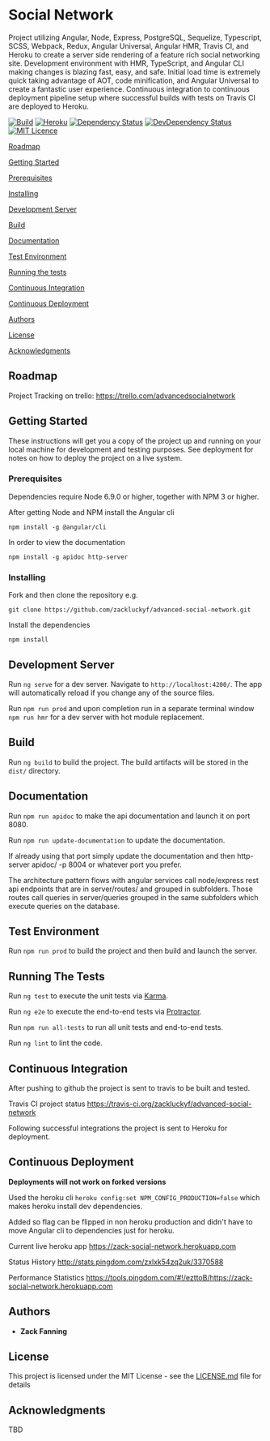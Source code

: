 # Social Network


Project utilizing Angular, Node, Express, PostgreSQL, Sequelize, Typescript, SCSS, Webpack, Redux, Angular Universal, Angular HMR,  Travis CI, and Heroku to create a server side rendering of a feature rich social networking site. Development environment with HMR, TypeScript, and Angular CLI making changes is blazing fast, easy, and safe. Initial load time is extremely quick taking advantage of AOT, code minification, and Angular Universal to create a fantastic user experience. Continuous integration to continuous deployment pipeline setup where successful builds with tests on Travis CI are deployed to Heroku. 


[![Build](https://travis-ci.org/zackluckyf/advanced-social-network.svg?branch=master)](https://travis-ci.org/zackluckyf/advanced-social-network)
[![Heroku](https://heroku-badge.herokuapp.com/?app=zack-social-network)](https://zack-social-network.herokuapp.com)
[![Dependency Status](https://david-dm.org/zackluckyf/advanced-social-network.svg)](https://david-dm.org/zackluckyf/badges)
[![DevDependency Status](https://david-dm.org/zackluckyf/advanced-social-network/dev-status.svg)](https://david-dm.org/zackluckyf/badges#info=devDependencies)
[![MIT Licence](https://badges.frapsoft.com/os/mit/mit.png?v=103)](https://opensource.org/licenses/mit-license.php) 

[Roadmap](#roadmap)

[Getting Started](#getting-started)

[Prerequisites](#prerequisites)

[Installing](#installing)

[Development Server](#development-server)

[Build](#build)

[Documentation](#documentation)

[Test Environment](#test-environment)

[Running the tests](#running-the-tests)

[Continuous Integration](#continuous-integration)

[Continuous Deployment](#continuous-deployment)

[Authors](#authors)

[License](#license)

[Acknowledgments](#acknowledgments)

## Roadmap

Project Tracking on trello: https://trello.com/advancedsocialnetwork


## Getting Started

These instructions will get you a copy of the project up and running on your local machine for development and testing purposes. See deployment for notes on how to deploy the project on a live system.

### Prerequisites

Dependencies require Node 6.9.0 or higher, together with NPM 3 or higher.

After getting Node and NPM install the Angular cli

`npm install -g @angular/cli`

In order to view the documentation 

`npm install -g apidoc http-server`

### Installing

Fork and then clone the repository e.g.

`git clone https://github.com/zackluckyf/advanced-social-network.git`

Install the dependencies

`npm install`

## Development Server

Run `ng serve` for a dev server. Navigate to `http://localhost:4200/`. The app will automatically reload if you change any of the source files.

Run `npm run prod` and upon completion run in a separate terminal window `npm run hmr` for a dev server with hot module replacement.

## Build

Run `ng build` to build the project. The build artifacts will be stored in the `dist/` directory.

## Documentation

Run `npm run apidoc` to make the api documentation and launch it on port 8080. 

Run `npm run update-documentation` to update the documentation.

If already using that port simply update the documentation and then http-server apidoc/ -p 8004 or whatever port you prefer.

The architecture pattern flows with angular services call node/express rest api endpoints that are in server/routes/ and grouped in subfolders. Those routes call queries in server/queries grouped in the same subfolders which execute queries on the database. 

## Test Environment

Run `npm run prod` to build the project and then build and launch the server. 

## Running The Tests

Run `ng test` to execute the unit tests via [Karma](https://karma-runner.github.io).

Run `ng e2e` to execute the end-to-end tests via [Protractor](http://www.protractortest.org/).

Run `npm run all-tests` to run all unit tests and end-to-end tests.

Run `ng lint` to lint the code.

## Continuous Integration

After pushing to github the project is sent to travis to be built and tested.

Travis CI project status https://travis-ci.org/zackluckyf/advanced-social-network

Following successful integrations the project is sent to Heroku for deployment. 

## Continuous Deployment

**Deployments will not work on forked versions** 

Used the heroku cli `heroku config:set NPM_CONFIG_PRODUCTION=false` which makes heroku install dev dependencies.

Added so flag can be flipped in non heroku production and didn't have to move Angular cli to dependencies just for heroku.

Current live heroku app https://zack-social-network.herokuapp.com

Status History http://stats.pingdom.com/zxlxk54zq2uk/3370588

Performance Statistics https://tools.pingdom.com/#!/ezttoB/https://zack-social-network.herokuapp.com

## Authors

* **Zack Fanning** 

## License

This project is licensed under the MIT License - see the [LICENSE.md](LICENSE.md) file for details

## Acknowledgments

TBD

